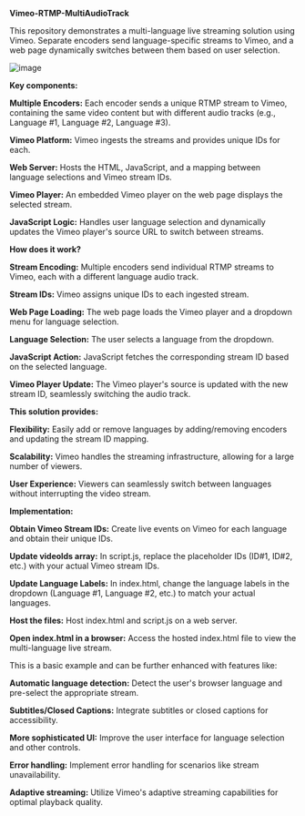 **Vimeo-RTMP-MultiAudioTrack**

This repository demonstrates a multi-language live streaming solution using Vimeo. Separate encoders send language-specific streams to Vimeo, and a web page dynamically switches between them based on user selection.

![image](https://github.com/user-attachments/assets/8762d57a-27e6-46fd-9f47-a858b561126a)


**Key components:**

**Multiple Encoders:** Each encoder sends a unique RTMP stream to Vimeo, containing the same video content but with different audio tracks (e.g., Language #1, Language #2, Language #3).

**Vimeo Platform:** Vimeo ingests the streams and provides unique IDs for each.

**Web Server:** Hosts the HTML, JavaScript, and a mapping between language selections and Vimeo stream IDs.

**Vimeo Player:** An embedded Vimeo player on the web page displays the selected stream.

**JavaScript Logic:** Handles user language selection and dynamically updates the Vimeo player's source URL to switch between streams.



**How does it work?**

**Stream Encoding:** Multiple encoders send individual RTMP streams to Vimeo, each with a different language audio track.

**Stream IDs:** Vimeo assigns unique IDs to each ingested stream.

**Web Page Loading:** The web page loads the Vimeo player and a dropdown menu for language selection.

**Language Selection:** The user selects a language from the dropdown.

**JavaScript Action:** JavaScript fetches the corresponding stream ID based on the selected language.

**Vimeo Player Update:** The Vimeo player's source is updated with the new stream ID, seamlessly switching the audio track.



**This solution provides:**

**Flexibility:** Easily add or remove languages by adding/removing encoders and updating the stream ID mapping.

**Scalability:** Vimeo handles the streaming infrastructure, allowing for a large number of viewers.

**User Experience:** Viewers can seamlessly switch between languages without interrupting the video stream.



**Implementation:**

**Obtain Vimeo Stream IDs:** Create live events on Vimeo for each language and obtain their unique IDs.

**Update videoIds array:** In script.js, replace the placeholder IDs (ID#1, ID#2, etc.) with your actual Vimeo stream IDs.

**Update Language Labels:** In index.html, change the language labels in the dropdown (Language #1, Language #2, etc.) to match your actual languages.

**Host the files:** Host index.html and script.js on a web server.

**Open index.html in a browser:** Access the hosted index.html file to view the multi-language live stream.

This is a basic example and can be further enhanced with features like:

**Automatic language detection:** Detect the user's browser language and pre-select the appropriate stream.

**Subtitles/Closed Captions:** Integrate subtitles or closed captions for accessibility.

**More sophisticated UI:** Improve the user interface for language selection and other controls.

**Error handling:** Implement error handling for scenarios like stream unavailability.

**Adaptive streaming:** Utilize Vimeo's adaptive streaming capabilities for optimal playback quality.
